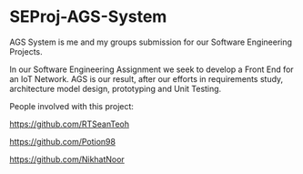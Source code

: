 # SEProj-AGS-System
AGS System is me and my groups submission for our Software Engineering Projects.

In our Software Engineering Assignment we seek to develop a Front End for an IoT Network.
AGS is our result, after our efforts in requirements study, architecture model design, 
prototyping and Unit Testing.

People involved with this project:

https://github.com/RTSeanTeoh

https://github.com/Potion98

https://github.com/NikhatNoor


